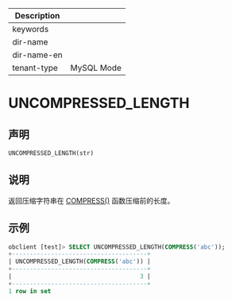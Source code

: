 | Description   |                 |
|---------------|-----------------|
| keywords      |                 |
| dir-name      |                 |
| dir-name-en   |                 |
| tenant-type   | MySQL Mode      |

# UNCOMPRESSED_LENGTH

## 声明

```sql
UNCOMPRESSED_LENGTH(str)
```

## 说明

返回压缩字符串在 [COMPRESS()](../500.encryption-and-compression-functions-of-mysql-mode/300.compress-of-mysql-mode.md) 函数压缩前的长度。

## 示例

```sql
obclient [test]> SELECT UNCOMPRESSED_LENGTH(COMPRESS('abc'));
+--------------------------------------+
| UNCOMPRESSED_LENGTH(COMPRESS('abc')) |
+--------------------------------------+
|                                    3 |
+--------------------------------------+
1 row in set
```

